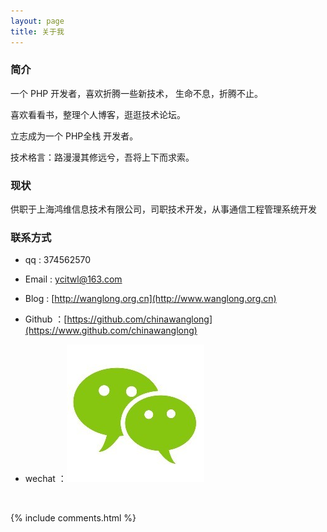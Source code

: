 ```yaml
---
layout: page
title: 关于我 
---
```


###  简介 

一个 PHP 开发者，喜欢折腾一些新技术， 生命不息，折腾不止。

喜欢看看书，整理个人博客，逛逛技术论坛。

立志成为一个 PHP全栈 开发者。
 
技术格言：路漫漫其修远兮，吾将上下而求索。


###  现状

供职于上海鸿维信息技术有限公司，司职技术开发，从事通信工程管理系统开发


###  联系方式

* qq : 374562570

* Email : ycitwl@163.com

* Blog :  [http://wanglong.org.cn](http://www.wanglong.org.cn)
 
* Github ：[https://github.com/chinawanglong](https://www.github.com/chinawanglong)

* wechat ：![wechat](/images/posts/wechat/wechat.jpeg)
 
<br>

  {%  include  comments.html  %}